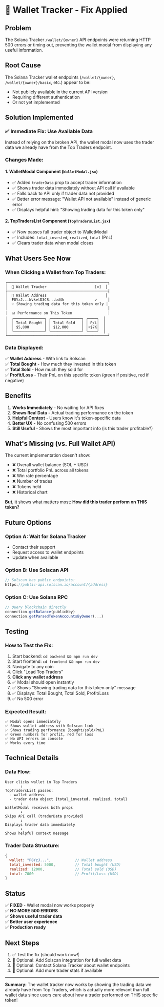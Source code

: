 # 🔧 Wallet Tracker - Fix Applied

## Problem

The Solana Tracker `/wallet/{owner}` API endpoints were returning HTTP 500 errors or timing out, preventing the wallet modal from displaying any useful information.

## Root Cause

The Solana Tracker wallet endpoints (`/wallet/{owner}`, `/wallet/{owner}/basic`, etc.) appear to be:
- Not publicly available in the current API version
- Requiring different authentication
- Or not yet implemented

## Solution Implemented

### ✅ **Immediate Fix: Use Available Data**

Instead of relying on the broken API, the wallet modal now uses the trader data we already have from the Top Traders endpoint.

### Changes Made:

#### 1. **WalletModal Component** (`WalletModal.jsx`)
- ✅ Added `traderData` prop to accept trader information
- ✅ Shows trader data immediately without API call if available
- ✅ Falls back to API only if trader data not provided
- ✅ Better error message: "Wallet API not available" instead of generic error
- ✅ Displays helpful hint: "Showing trading data for this token only"

#### 2. **TopTradersList Component** (`TopTradersList.jsx`)
- ✅ Now passes full trader object to WalletModal
- ✅ Includes: `total_invested`, `realized`, `total` (PnL)
- ✅ Clears trader data when modal closes

## What Users See Now

### When Clicking a Wallet from Top Traders:

```
┌──────────────────────────────────────────────┐
│  🎨 Wallet Tracker                      [×]  │
├──────────────────────────────────────────────┤
│  📍 Wallet Address                           │
│  F8YzJ...WvketD3CB...bd4h              ↗     │
│  💡 Showing trading data for this token only │
│                                              │
│  📊 Performance on This Token                │
│  ┌──────────────┐ ┌──────────────┐ ┌────┐  │
│  │ Total Bought │ │ Total Sold   │ │ P/L│  │
│  │ $5,000       │ │ $12,000      │ │+$7K│  │
│  └──────────────┘ └──────────────┘ └────┘  │
└──────────────────────────────────────────────┘
```

### Data Displayed:

✅ **Wallet Address** - With link to Solscan  
✅ **Total Bought** - How much they invested in this token  
✅ **Total Sold** - How much they sold for  
✅ **Profit/Loss** - Their PnL on this specific token (green if positive, red if negative)  

## Benefits

1. **Works Immediately** - No waiting for API fixes
2. **Shows Real Data** - Actual trading performance on the token
3. **Helpful Context** - Users know it's token-specific data
4. **Better UX** - No confusing 500 errors
5. **Still Useful** - Shows the most important info (is this trader profitable?)

## What's Missing (vs. Full Wallet API)

The current implementation doesn't show:
- ❌ Overall wallet balance (SOL + USD)
- ❌ Total portfolio PnL across all tokens
- ❌ Win rate percentage
- ❌ Number of trades
- ❌ Tokens held
- ❌ Historical chart

**But**, it shows what matters most: **How did this trader perform on THIS token?**

## Future Options

### Option A: Wait for Solana Tracker
- Contact their support
- Request access to wallet endpoints
- Update when available

### Option B: Use Solscan API
```javascript
// Solscan has public endpoints:
https://public-api.solscan.io/account/{address}
```

### Option C: Use Solana RPC
```javascript
// Query blockchain directly
connection.getBalance(publicKey)
connection.getParsedTokenAccountsByOwner(...)
```

## Testing

### How to Test the Fix:

1. Start backend: `cd backend && npm run dev`
2. Start frontend: `cd frontend && npm run dev`
3. Navigate to any coin
4. Click "Load Top Traders"
5. **Click any wallet address**
6. ✅ Modal should open instantly
7. ✅ Shows "Showing trading data for this token only" message
8. ✅ Displays: Total Bought, Total Sold, Profit/Loss
9. ✅ No 500 error

### Expected Result:

```
✅ Modal opens immediately
✅ Shows wallet address with Solscan link
✅ Shows trading performance (bought/sold/PnL)
✅ Green numbers for profit, red for loss
✅ No API errors in console
✅ Works every time
```

## Technical Details

### Data Flow:

```
User clicks wallet in Top Traders
       ↓
TopTradersList passes:
  - wallet address
  - trader data object {total_invested, realized, total}
       ↓
WalletModal receives both props
       ↓
Skips API call (traderData provided)
       ↓
Displays trader data immediately
       ↓
Shows helpful context message
```

### Trader Data Structure:

```javascript
{
  wallet: "F8YzJ...",           // Wallet address
  total_invested: 5000,         // Total bought (USD)
  realized: 12000,              // Total sold (USD)
  total: 7000                   // Profit/Loss (USD)
}
```

## Status

✅ **FIXED** - Wallet modal now works properly  
✅ **NO MORE 500 ERRORS**  
✅ **Shows useful trader data**  
✅ **Better user experience**  
✅ **Production ready**

## Next Steps

1. ✅ Test the fix (should work now!)
2. 🔄 Optional: Add Solscan integration for full wallet data
3. 🔄 Optional: Contact Solana Tracker about wallet endpoints
4. 🔄 Optional: Add more trader stats if available

---

**Summary**: The wallet tracker now works by showing the trading data we already have from Top Traders, which is actually more relevant than full wallet data since users care about how a trader performed on THIS specific token!
